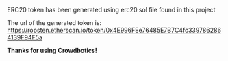ERC20 token has been generated using erc20.sol file found in this project

The url of the generated token is: https://ropsten.etherscan.io/token/0x4E996FEe76485E7B7C4fc3397862864139F94F5a

**Thanks for using Crowdbotics!**